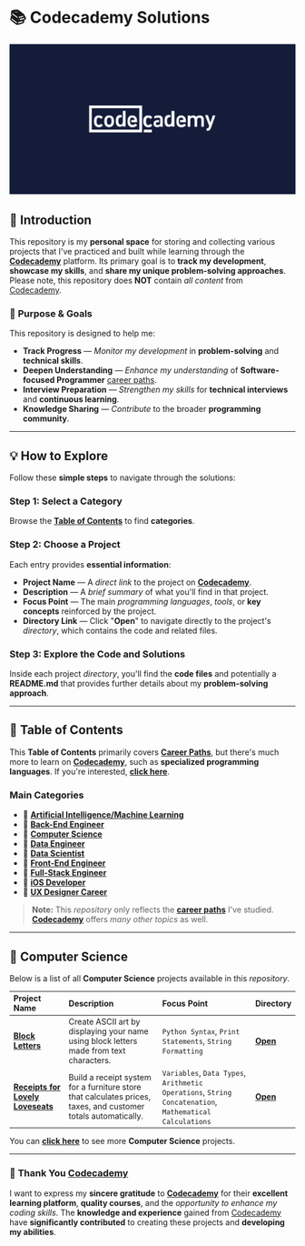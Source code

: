 # 📚 **Codecademy Solutions**

[![Codecadmey Logo](./image/codecademy-logo.png)](https://www.codecademy.com/)

## 📗 **Introduction**

This repository is my **personal space** for storing and collecting various projects that I've practiced and built while learning through the [**Codecademy**](https://www.codecademy.com/) platform. Its primary goal is to **track my development**, **showcase my skills**, and **share my unique problem-solving approaches**. Please note, this repository does **NOT** contain *all content* from [Codecademy](https://www.codecademy.com/).

### 🎯 **Purpose & Goals**
This repository is designed to help me:

* **Track Progress** — *Monitor my development* in **problem-solving** and **technical skills**.
* **Deepen Understanding** — *Enhance my understanding* of **Software-focused Programmer** [career paths]().
* **Interview Preparation** — *Strengthen my skills* for **technical interviews** and **continuous learning**.
* **Knowledge Sharing** — *Contribute* to the broader **programming community**.

---

## 💡 **How to Explore**

Follow these **simple steps** to navigate through the solutions:

### **Step 1: Select a Category**

Browse the [**Table of Contents**](#-table-of-contents) to find **categories**.

### **Step 2: Choose a Project**

Each entry provides **essential information**:

* **Project Name** — A *direct link* to the project on [**Codecademy**](https://www.codecademy.com/).
* **Description** — A *brief summary* of what you'll find in that project.
* **Focus Point** — The main *programming languages*, *tools*, or **key concepts** reinforced by the project.
* **Directory Link** — Click "**Open**" to navigate directly to the project's *directory*, which contains the code and related files.

### **Step 3: Explore the Code and Solutions**

Inside each project *directory*, you'll find the **code files** and potentially a **README.md** that provides further details about my **problem-solving approach**.

---

## 📖 **Table of Contents**

This **Table of Contents** primarily covers [**Career Paths**](https://www.codecademy.com/catalog/subject/all), but there's much more to learn on [**Codecademy**](https://www.codecademy.com/), such as **specialized programming languages**. If you're interested, [**click here**](https://www.codecademy.com/).

### Main Categories

* 📂 [**Artificial Intelligence/Machine Learning**]()
* 📂 [**Back-End Engineer**]()
* 📂 [**Computer Science**](#-computer-science)
* 📂 [**Data Engineer**]()
* 📂 [**Data Scientist**]()
* 📂 [**Front-End Engineer**]()
* 📂 [**Full-Stack Engineer**]()
* 📂 [**iOS Developer**]()
* 📂 [**UX Designer Career**]()

> **Note:** This *repository* only reflects the [**career paths**](https://www.codecademy.com/catalog/subject/all) I've studied. [**Codecademy**](https://www.codecademy.com/) offers *many other topics* as well.

---

## 📂 **Computer Science**

Below is a list of all **Computer Science** projects available in this *repository*.

| Project Name | Description | Focus Point | Directory |
| :------------------------- | :------------------------------------------------------------------------------------------------------------------------------------------------------------------------------------------- | :---------------------------------- | :---------------------- |
| [**Block Letters**](https://www.codecademy.com/journeys/computer-science/paths/cscj-22-intro-to-programming/tracks/cscj-22-introduction-to-computer-science-career-path/modules/cscj-22-python-hello-world/projects/python-block-letters) | Create ASCII art by displaying your name using block letters made from text characters. | `Python Syntax`, `Print Statements`, `String Formatting` | [**Open**](./01-block-letters/) |
| [**Receipts for Lovely Loveseats**](https://www.codecademy.com/journeys/computer-science/paths/cscj-22-intro-to-programming/tracks/cscj-22-introduction-to-computer-science-career-path/modules/cscj-22-python-hello-world/projects/python-furniture-store) | Build a receipt system for a furniture store that calculates prices, taxes, and customer totals automatically. | `Variables`, `Data Types`, `Arithmetic Operations`, `String Concatenation`, `Mathematical Calculations` | [**Open**](./02-receipts-for-lovely-loveseats/) |

You can [**click here**](./computer-science/) to see more **Computer Science** projects.

---

### 🙏 **Thank You [Codecademy](https://www.codecademy.com/)**

I want to express my **sincere gratitude** to [**Codecademy**](https://www.codecademy.com/) for their **excellent learning platform**, **quality courses**, and the *opportunity to enhance my coding skills*. The **knowledge and experience** gained from [Codecademy](https://www.codecademy.com/) have **significantly contributed** to creating these projects and **developing my abilities**.